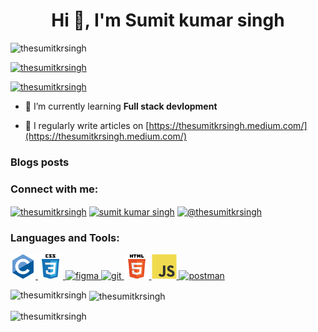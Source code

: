 <h1 align="center">Hi 👋, I'm Sumit kumar singh</h1>
<p align="left"> <img src="https://komarev.com/ghpvc/?username=thesumitkrsingh&label=Profile%20views&color=0e75b6&style=flat" alt="thesumitkrsingh" /> </p>

<p align="left"> <a href="https://github.com/ryo-ma/github-profile-trophy"><img src="https://github-profile-trophy.vercel.app/?username=thesumitkrsingh" alt="thesumitkrsingh" /></a> </p>

<p align="left"> <a href="https://twitter.com/thesumitkrsingh" target="blank"><img src="https://img.shields.io/twitter/follow/thesumitkrsingh?logo=twitter&style=for-the-badge" alt="thesumitkrsingh" /></a> </p>

- 🌱 I’m currently learning **Full stack devlopment**

- 📝 I regularly write articles on [https://thesumitkrsingh.medium.com/](https://thesumitkrsingh.medium.com/)

### Blogs posts
<!-- BLOG-POST-LIST:START -->
<!-- BLOG-POST-LIST:END -->

<h3 align="left">Connect with me:</h3>
<p align="left">
<a href="https://twitter.com/thesumitkrsingh" target="blank"><img align="center" src="https://raw.githubusercontent.com/rahuldkjain/github-profile-readme-generator/master/src/images/icons/Social/twitter.svg" alt="thesumitkrsingh" height="30" width="40" /></a>
<a href="https://linkedin.com/in/sumit kumar singh" target="blank"><img align="center" src="https://raw.githubusercontent.com/rahuldkjain/github-profile-readme-generator/master/src/images/icons/Social/linked-in-alt.svg" alt="sumit kumar singh" height="30" width="40" /></a>
<a href="https://medium.com/@thesumitkrsingh" target="blank"><img align="center" src="https://raw.githubusercontent.com/rahuldkjain/github-profile-readme-generator/master/src/images/icons/Social/medium.svg" alt="@thesumitkrsingh" height="30" width="40" /></a>
</p>

<h3 align="left">Languages and Tools:</h3>
<p align="left"> <a href="https://www.cprogramming.com/" target="_blank" rel="noreferrer"> <img src="https://raw.githubusercontent.com/devicons/devicon/master/icons/c/c-original.svg" alt="c" width="40" height="40"/> </a> <a href="https://www.w3schools.com/css/" target="_blank" rel="noreferrer"> <img src="https://raw.githubusercontent.com/devicons/devicon/master/icons/css3/css3-original-wordmark.svg" alt="css3" width="40" height="40"/> </a> <a href="https://www.figma.com/" target="_blank" rel="noreferrer"> <img src="https://www.vectorlogo.zone/logos/figma/figma-icon.svg" alt="figma" width="40" height="40"/> </a> <a href="https://git-scm.com/" target="_blank" rel="noreferrer"> <img src="https://www.vectorlogo.zone/logos/git-scm/git-scm-icon.svg" alt="git" width="40" height="40"/> </a> <a href="https://www.w3.org/html/" target="_blank" rel="noreferrer"> <img src="https://raw.githubusercontent.com/devicons/devicon/master/icons/html5/html5-original-wordmark.svg" alt="html5" width="40" height="40"/> </a> <a href="https://developer.mozilla.org/en-US/docs/Web/JavaScript" target="_blank" rel="noreferrer"> <img src="https://raw.githubusercontent.com/devicons/devicon/master/icons/javascript/javascript-original.svg" alt="javascript" width="40" height="40"/> </a> <a href="https://postman.com" target="_blank" rel="noreferrer"> <img src="https://www.vectorlogo.zone/logos/getpostman/getpostman-icon.svg" alt="postman" width="40" height="40"/> </a> </p>

<p><img align="left" src="https://github-readme-stats.vercel.app/api/top-langs?username=thesumitkrsingh&show_icons=true&locale=en&layout=compact" alt="thesumitkrsingh" /></p>

<p>&nbsp;<img align="center" src="https://github-readme-stats.vercel.app/api?username=thesumitkrsingh&show_icons=true&locale=en" alt="thesumitkrsingh" /></p>

<p><img align="center" src="https://github-readme-streak-stats.herokuapp.com/?user=thesumitkrsingh&" alt="thesumitkrsingh" /></p>
